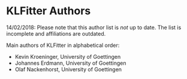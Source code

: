 # KLFitter Authors

>>>
14/02/2018: Please note that this author list is _not_ up to date. The list is
incomplete and affiliations are outdated.
>>>

Main authors of KLFitter in alphabetical order:
 - Kevin Kroeninger, University of Goettingen 
 - Johannes Erdmann, University of Goettingen
 - Olaf Nackenhorst, University of Goettingen
